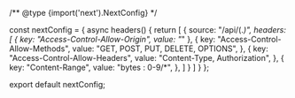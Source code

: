 /** @type {import('next').NextConfig} */

const nextConfig = {
  async headers() {
    return [
      {
        source: "/api/(.*)",
        headers: [
          {
            key: "Access-Control-Allow-Origin",
            value: "*"
          },
          {
            key: "Access-Control-Allow-Methods",
            value: "GET, POST, PUT, DELETE, OPTIONS",
          },
          {
            key: "Access-Control-Allow-Headers",
            value: "Content-Type, Authorization",
          },
          {
            key: "Content-Range",
            value: "bytes : 0-9/*",
          },
        ]
      }
    ]
  }
};

export default nextConfig;
